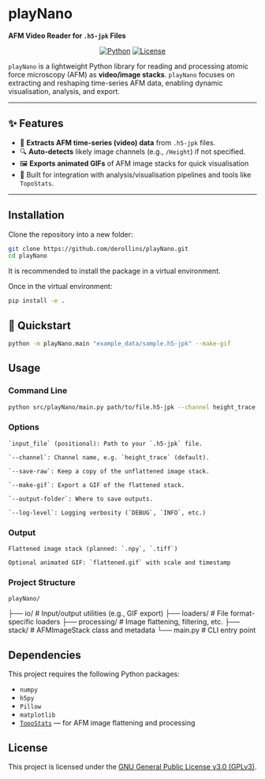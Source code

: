 # playNano

**AFM Video Reader for `.h5-jpk` Files**

<div align="center">

[![Python](https://img.shields.io/badge/python-3.10%2B-blue)](https://www.python.org/)
[![License](https://img.shields.io/badge/license-GPLv3-blue)](LICENSE)

</div>

`playNano` is a lightweight Python library for reading and processing atomic force microscopy (AFM) as **video/image stacks**. `playNano` focuses on extracting and reshaping time-series AFM data, enabling dynamic visualisation, analysis, and export.

---

## ✨ Features

- 📂 **Extracts AFM time-series (video) data** from `.h5-jpk` files.
- 🔍 **Auto-detects** likely image channels (e.g., `/Height`) if not specified.
- 🖼️ **Exports animated GIFs** of AFM image stacks for quick visualisation
- 🧠 Built for integration with analysis/visualisation pipelines and tools like `TopoStats`.

---

## Installation

Clone the repository into a new folder:

```bash
git clone https://github.com/derollins/playNano.git
cd playNano
```

It is recommended to install the package in a virtual environment.

Once in the virtual environment:

```bash
pip install -e .
```

## 🚀 Quickstart

```bash
python -m playNano.main "example_data/sample.h5-jpk" --make-gif
```
## Usage
###  Command Line

```bash
python src/playNano/main.py path/to/file.h5-jpk --channel height_trace --output-folder ./output --save-raw --make-gif --log-level DEBUG
```

### Options

    `input_file` (positional): Path to your `.h5-jpk` file.

    `--channel`: Channel name, e.g. `height_trace` (default).

    `--save-raw`: Keep a copy of the unflattened image stack.

    `--make-gif`: Export a GIF of the flattened stack.

    `--output-folder`: Where to save outputs.

    `--log-level`: Logging verbosity (`DEBUG`, `INFO`, etc.)

### Output

    Flattened image stack (planned: `.npy`, `.tiff`)

    Optional animated GIF: `flattened.gif` with scale and timestamp

### Project Structure

    playNano/
├── io/              # Input/output utilities (e.g., GIF export)
├── loaders/         # File format-specific loaders
├── processing/      # Image flattening, filtering, etc.
├── stack/           # AFMImageStack class and metadata
└── main.py          # CLI entry point

## Dependencies

This project requires the following Python packages:

- `numpy` 
- `h5py` 
- `Pillow`
- `matplotlib`
- [`TopoStats`](https://github.com/AFM-SPM/TopoStats/) — for AFM image flattening and processing

## License

This project is licensed under the [GNU General Public License v3.0 (GPLv3)](https://www.gnu.org/licenses/gpl-3.0.html).
